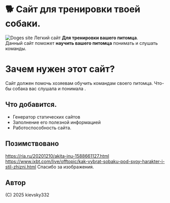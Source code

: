 # 🐕 Сайт для тренировки твоей собаки.
![Doges site](https://cdnn21.img.ria.ru/images/rsport/113350/33/1133503330_0:259:3077:1990_1920x0_80_0_0_cd94d9c21d04de234e766703f0932964.jpg "cute dog")
Легкий сайт **Для тренировки вашего питомца**.  
Данный сайт поможет **научить вашего питомца** понимать и слушать команды.

# Зачем нужен этот сайт?
Сайт должен помочь хозяевам обучить командам своего питомца.
Что-бы собака вас слушала и понимала .

## Что добавится.
- Генератор статических сайтов
- Заполнение его полезной информацией
- Работоспособность сайта.

## Позимствовано
https://ria.ru/20201210/akita-inu-1588661127.html
https://www.ixbt.com/live/offtopic/kak-vybrat-sobaku-pod-svoy-harakter-i-stil-zhizni.html
Спасибо за изображения.
## Автор

(C) 2025 kievsky332
